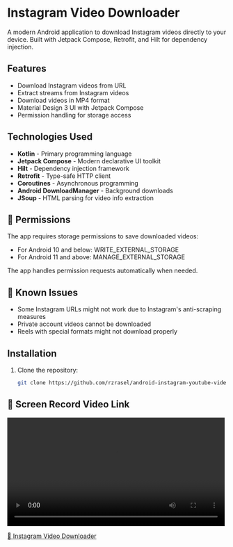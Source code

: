 # Instagram Video Downloader

A modern Android application to download Instagram videos directly to your device. Built with Jetpack Compose, Retrofit, and Hilt for dependency injection.

## Features

- Download Instagram videos from URL
- Extract streams from Instagram videos
- Download videos in MP4 format
- Material Design 3 UI with Jetpack Compose
- Permission handling for storage access

## Technologies Used

- **Kotlin** - Primary programming language
- **Jetpack Compose** - Modern declarative UI toolkit
- **Hilt** - Dependency injection framework
- **Retrofit** - Type-safe HTTP client
- **Coroutines** - Asynchronous programming
- **Android DownloadManager** - Background downloads
- **JSoup** - HTML parsing for video info extraction

## 🔐 Permissions

The app requires storage permissions to save downloaded videos:

- For Android 10 and below: WRITE_EXTERNAL_STORAGE
- For Android 11 and above: MANAGE_EXTERNAL_STORAGE

The app handles permission requests automatically when needed.

## 🐛 Known Issues

- Some Instagram URLs might not work due to Instagram's anti-scraping measures
- Private account videos cannot be downloaded
- Reels with special formats might not download properly

## Installation

1. Clone the repository:
   ```bash
   git clone https://github.com/rzrasel/android-instagram-youtube-video-downloader-example.git

## 🎥 Screen Record Video Link

<video src="https://github.com/rzrasel/android-instagram-youtube-video-downloader-example/blob/master/resource/instagram-video-downloader-20250426_165630.mp4" controls width="500"></video>

[🎥 Instagram Video Downloader](https://github.com/rzrasel/android-instagram-youtube-video-downloader-example/blob/master/resource/instagram-video-downloader-20250426_165630.mp4)